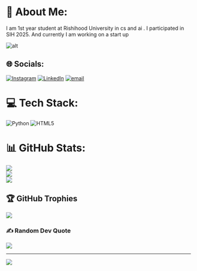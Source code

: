 # 💫 About Me:
I am 1st year student at Rishihood University in cs and ai . I participated in SIH 2025. And currently I am working on a start up

![alt](https://i.makeagif.com/media/7-02-2018/gjbqpC.gif)


## 🌐 Socials:
[![Instagram](https://img.shields.io/badge/Instagram-%23E4405F.svg?logo=Instagram&logoColor=white)](https://instagram.com/lalit.m05) [![LinkedIn](https://img.shields.io/badge/LinkedIn-%230077B5.svg?logo=linkedin&logoColor=white)](https://linkedin.com/in/https://www.linkedin.com/in/lalit-mittal-b8129837b/) [![email](https://img.shields.io/badge/Email-D14836?logo=gmail&logoColor=white)](mailto:lalit10565249@gmail.com) 

# 💻 Tech Stack:
![Python](https://img.shields.io/badge/python-3670A0?style=for-the-badge&logo=python&logoColor=ffdd54) ![HTML5](https://img.shields.io/badge/html5-%23E34F26.svg?style=for-the-badge&logo=html5&logoColor=white)
# 📊 GitHub Stats:
![](https://github-readme-stats.vercel.app/api?username=lalit0505&theme=shadow_blue&hide_border=false&include_all_commits=false&count_private=true)<br/>
![](https://nirzak-streak-stats.vercel.app/?user=lalit0505&theme=shadow_blue&hide_border=false)<br/>
![](https://github-readme-stats.vercel.app/api/top-langs/?username=lalit0505&theme=shadow_blue&hide_border=false&include_all_commits=false&count_private=true&layout=compact)

## 🏆 GitHub Trophies
![](https://github-profile-trophy.vercel.app/?username=lalit0505&theme=radical&no-frame=false&no-bg=true&margin-w=4)

### ✍️ Random Dev Quote
![](https://quotes-github-readme.vercel.app/api?type=horizontal&theme=dark)

---
[![](https://visitcount.itsvg.in/api?id=lalit0505&icon=7&color=6)](https://visitcount.itsvg.in)

<!-- Proudly created with GPRM ( https://gprm.itsvg.in ) -->
